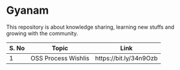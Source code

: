 # Gyanam
This repository is about knowledge sharing, learning new stuffs and growing with the community. 

<smart-table>
        <table>
            <thead>
                <tr>
                    <th scope="col">S. No</th>
                    <th scope="col">Topic</th>
                    <th scope="col">Link</th>
                  </tr>
            </thead>
            <tbody>
              <td>1</td><td>OSS Process Wishlis</td><td>https://bit.ly/34n9Ozb</td></tr>
             </tbody>
        </table>
</smart-table>
